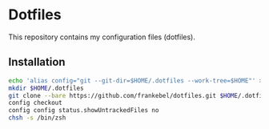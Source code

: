# Dotfiles

This repository contains my configuration files (dotfiles).

## Installation

```bash
echo 'alias config="git --git-dir=$HOME/.dotfiles --work-tree=$HOME"' >> $HOME/.bashrc
mkdir $HOME/.dotfiles
git clone --bare https://github.com/frankebel/dotfiles.git $HOME/.dotfiles
config checkout
config config status.showUntrackedFiles no
chsh -s /bin/zsh
```
